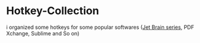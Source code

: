 # Hotkey-Collection
i organized some hotkeys for some popular softwares ([Jet Brain series](Hotkey-Collection/Jet_Brain.md), PDF Xchange, Sublime and So on)
